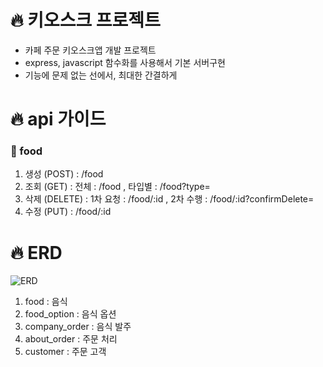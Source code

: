 # 🔥 키오스크 프로젝트

- 카페 주문 키오스크앱 개발 프로젝트
- express, javascript 함수화를 사용해서 기본 서버구현
- 기능에 문제 없는 선에서, 최대한 간결하게

# 🔥 api 가이드

### 🧋 food

1. 생성 (POST) : /food
2. 조회 (GET) : 전체 : /food , 타입별 : /food?type=
3. 삭제 (DELETE) : 1차 요청 : /food/:id , 2차 수행 : /food/:id?confirmDelete=
4. 수정 (PUT) : /food/:id

###

# 🔥 ERD

![ERD](https://ifh.cc/g/Qn26oX.png)

1. food : 음식
2. food_option : 음식 옵션
3. company_order : 음식 발주
4. about_order : 주문 처리
5. customer : 주문 고객
